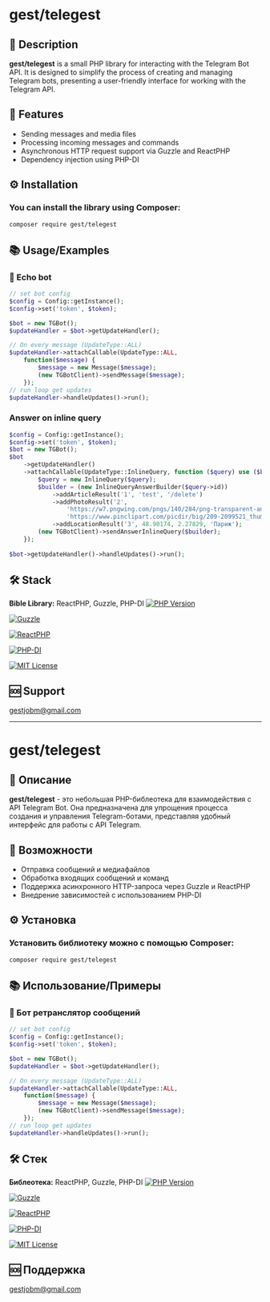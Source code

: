 # gest/telegest

## 📖 Description

**gest/telegest** is a small PHP library for interacting with the Telegram Bot API. It is designed to simplify the process of creating and managing Telegram bots, presenting a user-friendly interface for working with the Telegram API.

## 🚀 Features
- Sending messages and media files
- Processing incoming messages and commands
- Asynchronous HTTP request support via Guzzle and ReactPHP
- Dependency injection using PHP-DI

## ⚙️ Installation 

### You can install the library using Composer:

```bash
composer require gest/telegest
```


## 📚 Usage/Examples
### 🤖 Echo bot
```php
// set bot config
$config = Config::getInstance();
$config->set('token', $token);

$bot = new TGBot();
$updateHandler = $bot->getUpdateHandler();

// On every message (UpdateType::ALL)
$updateHandler->attachCallable(UpdateType::ALL, 
    function($message) {
        $message = new Message($message);
        (new TGBotClient)->sendMessage($message);
    });
// run loop get updates
$updateHandler->handleUpdates()->run();
```
### Answer on inline query

```php
$config = Config::getInstance();
$config->set('token', $token);
$bot = new TGBot();
$bot
    ->getUpdateHandler()
    ->attachCallable(UpdateType::InlineQuery, function ($query) use ($bot) {
        $query = new InlineQuery($query);
        $builder = (new InlineQueryAnswerBuilder($query->id))
            ->addArticleResult('1', 'test', '/delete')
            ->addPhotoResult('2', 
                'https://w7.pngwing.com/pngs/140/284/png-transparent-animated-woody-illustation-buzz-lightyear-sheriff-woody-jessie-toy-story-film-toy-story-cartoon-pixar-toy-story-3.png', 
                'https://www.pinclipart.com/picdir/big/209-2099521_thumb-up-comments-english-lovers-clipart.png')
            ->addLocationResult('3', 48.90174, 2.27829, 'Париж');
        (new TGBotClient)->sendAnswerInlineQuery($builder);
    });
    
$bot->getUpdateHandler()->handleUpdates()->run();
```


## 🛠️ Stack

**Bible Library:** ReactPHP, Guzzle, PHP-DI
[![PHP Version](https://img.shields.io/badge/php-%3E%3D%208.3-blue.svg)](https://www.php.net/releases/8_3.php)

[![Guzzle](https://img.shields.io/badge/guzzle-%5E7.8-green.svg)](https://github.com/guzzle/guzzle)

[![ReactPHP](https://img.shields.io/badge/reactphp-%5E0.4.3-lightgrey.svg)](https://reactphp.org/)

[![PHP-DI](https://img.shields.io/badge/php--di-%5E7.0-orange.svg)](https://php-di.org/)

[![MIT License](https://img.shields.io/badge/License-MIT-green.svg)](https://choosealicense.com/licenses/mit/)

## 🆘 Support

 gestjobm@gmail.com

---

# gest/telegest

## 📖 Описание

**gest/telegest** - это небольшая PHP-библеотека для взаимодействия с API Telegram Bot. Она предназначена для упрощения процесса создания и управления Telegram-ботами, представляя удобный интерфейс для работы с API Telegram.

## 🚀 Возможности
- Отправка сообщений и медиафайлов
- Обработка входящих сообщений и команд
- Поддержка асинхронного HTTP-запроса через Guzzle и ReactPHP
- Внедрение зависимостей с использованием PHP-DI

## ⚙️ Установка 

### Установить библиотеку можно с помощью Composer:

```bash
composer require gest/telegest
```


## 📚 Использование/Примеры
### 🤖 Бот ретранслятор сообщений
```php
// set bot config
$config = Config::getInstance();
$config->set('token', $token);

$bot = new TGBot();
$updateHandler = $bot->getUpdateHandler();

// On every message (UpdateType::ALL)
$updateHandler->attachCallable(UpdateType::ALL, 
    function($message) {
        $message = new Message($message);
        (new TGBotClient)->sendMessage($message);
    });
// run loop get updates
$updateHandler->handleUpdates()->run();
```


## 🛠️ Стек

**Библеотека:** ReactPHP, Guzzle, PHP-DI
[![PHP Version](https://img.shields.io/badge/php-%3E%3D%208.3-blue.svg)](https://www.php.net/releases/8_3.php)

[![Guzzle](https://img.shields.io/badge/guzzle-%5E7.8-green.svg)](https://github.com/guzzle/guzzle)

[![ReactPHP](https://img.shields.io/badge/reactphp-%5E0.4.3-lightgrey.svg)](https://reactphp.org/)

[![PHP-DI](https://img.shields.io/badge/php--di-%5E7.0-orange.svg)](https://php-di.org/)

[![MIT License](https://img.shields.io/badge/License-MIT-green.svg)](https://choosealicense.com/licenses/mit/)

## 🆘 Поддержка

 gestjobm@gmail.com
